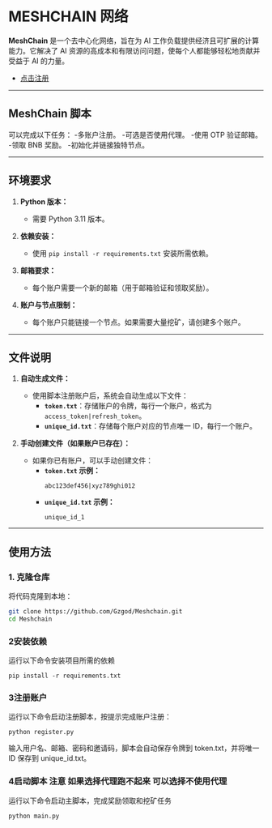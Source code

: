 # MESHCHAIN 网络

**MeshChain** 是一个去中心化网络，旨在为 AI 工作负载提供经济且可扩展的计算能力。它解决了 AI 资源的高成本和有限访问问题，使每个人都能够轻松地贡献并受益于 AI 的力量。

- [点击注册](https://app.meshchain.ai?ref=PUSNGANNMK2B)



---

## MeshChain 脚本

可以完成以下任务：
-多账户注册。
-可选是否使用代理。
-使用 OTP 验证邮箱。
-领取 BNB 奖励。
-初始化并链接独特节点。


---

## 环境要求

1. **Python 版本：**
   - 需要 Python 3.11 版本。

2. **依赖安装：**
   - 使用 `pip install -r requirements.txt` 安装所需依赖。

3. **邮箱要求：**
   - 每个账户需要一个新的邮箱（用于邮箱验证和领取奖励）。

4. **账户与节点限制：**
   - 每个账户只能链接一个节点。如果需要大量挖矿，请创建多个账户。

---

## 文件说明

1. **自动生成文件：**
   - 使用脚本注册账户后，系统会自动生成以下文件：
     - **`token.txt`**：存储账户的令牌，每行一个账户，格式为 `access_token|refresh_token`。
     - **`unique_id.txt`**：存储每个账户对应的节点唯一 ID，每行一个账户。

2. **手动创建文件（如果账户已存在）：**
   - 如果你已有账户，可以手动创建文件：
     - **`token.txt` 示例：**
       ```
       abc123def456|xyz789ghi012
     
       ```
     - **`unique_id.txt` 示例：**
       ```
       unique_id_1
  
       ```

---

## 使用方法

### 1. 克隆仓库
将代码克隆到本地：
```bash
git clone https://github.com/Gzgod/Meshchain.git
cd Meshchain
```
### 2安装依赖
运行以下命令安装项目所需的依赖
```
pip install -r requirements.txt
```
### 3注册账户
运行以下命令启动注册脚本，按提示完成账户注册：
```
python register.py
```
输入用户名、邮箱、密码和邀请码，脚本会自动保存令牌到 token.txt，并将唯一 ID 保存到 unique_id.txt。
### 4启动脚本 注意 如果选择代理跑不起来 可以选择不使用代理
运行以下命令启动主脚本，完成奖励领取和挖矿任务
```
python main.py
```

